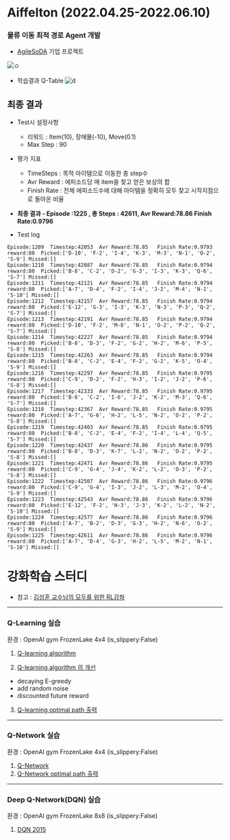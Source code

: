 # Aiffelton (2022.04.25-2022.06.10)


### 물류 이동 최적 경로 Agent 개발

- [AgileSoDA](http://www.agilesoda.com/) 기업 프로젝트
 
 ![ㅇ](https://img1.daumcdn.net/thumb/R1280x0/?scode=mtistory2&fname=https%3A%2F%2Fblog.kakaocdn.net%2Fdn%2Fn1f9q%2FbtrEcO00Whq%2FKbXvKzhKKR4VMBZMq2BcWk%2Fimg.png)
 
- 학습결과 Q-Table
 ![d](https://img1.daumcdn.net/thumb/R1280x0/?scode=mtistory2&fname=https%3A%2F%2Fblog.kakaocdn.net%2Fdn%2FurlY2%2FbtrEdrRQp4Q%2FchfK5yn68ybKC0a2kKF1NK%2Fimg.png)

최종 결과
---

- Test시 설정사항
    - 리워드 : Item(10), 장애물(-10), Move(0.1)
    - Max Step : 90
- 평가 지표
    - TimeSteps : 목적 아이템으로 이동한 총 step수
    - Avr Reward : 에피소드당 매 item을 찾고 얻은 보상의 합
    - Finish Rate : 전체 에피소드수에 대해 아이템을 정확히 모두 찾고 시작지점으로 돌아온 비율
- **최종 결과 - Episode :1225 , 총 Steps : 42611, Avr Reward:78.86 Finish Rate:0.9796**

- Test log
```
Episode:1209  Timestep:42053  Avr Reward:78.85   Finish Rate:0.9793 reward:80  Picked:['D-10', 'F-2', 'I-4', 'K-3', 'M-3', 'N-1', 'O-2', 'S-9'] Missed:[] 
Episode:1210  Timestep:42087  Avr Reward:78.85   Finish Rate:0.9794 reward:80  Picked:['B-8', 'C-2', 'D-2', 'G-3', 'I-3', 'K-3', 'Q-6', 'S-7'] Missed:[] 
Episode:1211  Timestep:42121  Avr Reward:78.85   Finish Rate:0.9794 reward:80  Picked:['A-7', 'D-4', 'F-2', 'I-4', 'J-2', 'M-4', 'N-1', 'S-10'] Missed:[] 
Episode:1212  Timestep:42157  Avr Reward:78.85   Finish Rate:0.9794 reward:80  Picked:['E-12', 'G-3', 'I-3', 'K-3', 'N-3', 'P-3', 'Q-2', 'S-7'] Missed:[] 
Episode:1213  Timestep:42191  Avr Reward:78.85   Finish Rate:0.9794 reward:80  Picked:['D-10', 'F-2', 'M-8', 'N-1', 'O-2', 'P-2', 'Q-2', 'S-7'] Missed:[] 
Episode:1214  Timestep:42227  Avr Reward:78.85   Finish Rate:0.9794 reward:80  Picked:['B-8', 'D-3', 'F-2', 'G-2', 'H-2', 'M-6', 'P-5', 'S-8'] Missed:[] 
Episode:1215  Timestep:42263  Avr Reward:78.85   Finish Rate:0.9794 reward:80  Picked:['B-8', 'C-2', 'E-4', 'F-2', 'G-2', 'K-5', 'O-4', 'S-9'] Missed:[] 
Episode:1216  Timestep:42297  Avr Reward:78.85   Finish Rate:0.9795 reward:80  Picked:['C-9', 'D-2', 'F-2', 'H-3', 'I-2', 'J-2', 'P-6', 'S-8'] Missed:[] 
Episode:1217  Timestep:42333  Avr Reward:78.85   Finish Rate:0.9795 reward:80  Picked:['B-8', 'C-2', 'I-6', 'J-2', 'K-2', 'M-3', 'Q-6', 'S-7'] Missed:[] 
Episode:1218  Timestep:42367  Avr Reward:78.85   Finish Rate:0.9795 reward:80  Picked:['A-7', 'G-6', 'H-2', 'L-5', 'N-2', 'O-2', 'P-2', 'S-8'] Missed:[] 
Episode:1219  Timestep:42403  Avr Reward:78.85   Finish Rate:0.9795 reward:80  Picked:['B-8', 'C-2', 'E-4', 'F-2', 'I-4', 'L-4', 'Q-5', 'S-7'] Missed:[] 
Episode:1220  Timestep:42437  Avr Reward:78.86   Finish Rate:0.9795 reward:80  Picked:['B-8', 'D-3', 'K-7', 'L-2', 'N-2', 'O-2', 'P-2', 'S-8'] Missed:[] 
Episode:1221  Timestep:42471  Avr Reward:78.86   Finish Rate:0.9795 reward:80  Picked:['C-9', 'G-4', 'J-4', 'K-2', 'L-2', 'O-3', 'P-2', 'S-8'] Missed:[] 
Episode:1222  Timestep:42507  Avr Reward:78.86   Finish Rate:0.9796 reward:80  Picked:['C-9', 'G-4', 'I-3', 'J-2', 'L-3', 'M-2', 'O-4', 'S-9'] Missed:[] 
Episode:1223  Timestep:42543  Avr Reward:78.86   Finish Rate:0.9796 reward:80  Picked:['E-12', 'F-2', 'H-3', 'J-3', 'K-2', 'L-2', 'N-2', 'S-10'] Missed:[] 
Episode:1224  Timestep:42577  Avr Reward:78.86   Finish Rate:0.9796 reward:80  Picked:['A-7', 'B-2', 'D-3', 'G-3', 'H-2', 'N-6', 'O-2', 'S-9'] Missed:[] 
Episode:1225  Timestep:42611  Avr Reward:78.86   Finish Rate:0.9796 reward:80  Picked:['A-7', 'D-4', 'G-3', 'H-2', 'L-5', 'M-2', 'N-1', 'S-10'] Missed:[] 

```




# 강화학습 스터디
- 참고 : [김성훈 교수님의 모두를 위한 RL강좌](https://www.youtube.com/playlist?list=PLlMkM4tgfjnKsCWav-Z2F-MMFRx-2gMGG)

---


### Q-Learning 실습
환경 : OpenAI gym FrozenLake 4x4 (is_slippery:False) 

1. [Q-learning algorithm](https://github.com/riverlike/Project/blob/main/RL_Logistic_Agent/q_learning_01.ipynb)

2. [Q-learning algorithm 의 개선](https://github.com/riverlike/Project/blob/main/RL_Logistic_Agent/q_learning_02.ipynb)
  - decaying E-greedy
  - add random noise
  - discounted future reward

3. [Q-learning optimal path 출력](https://github.com/riverlike/Project/blob/main/RL_Logistic_Agent/q_learning_03.ipynb)


---

### Q-Network 실습
환경 : OpenAI gym FrozenLake 4x4 (is_slippery:False) 

1. [Q-Network](https://github.com/riverlike/Project/blob/main/RL_Logistic_Agent/q_network_01.ipynb)
2. [Q-Network optimal path 출력](https://github.com/riverlike/Project/blob/main/RL_Logistic_Agent/q_network_02.ipynb)

---

### Deep Q-Network(DQN) 실습
환경 : OpenAI gym FrozenLake 8x8 (is_slippery:False) 

1. [DQN 2015](https://github.com/riverlike/Project/blob/main/RL_Logistic_Agent/dqn_2015.ipynb)



